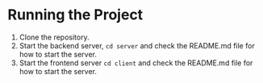# Running the Project
1. Clone the repository.
2. Start the backend server, `cd server` and check the README.md file for how to start the server.
3. Start the frontend server `cd client`  and check the README.md file for how to start the server.
